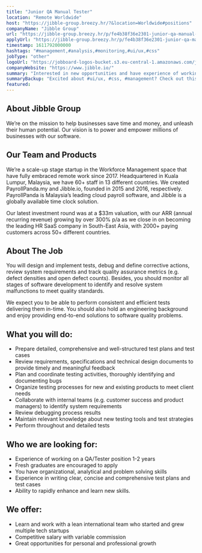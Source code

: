 ```yaml
---
title: "Junior QA Manual Tester"
location: "Remote Worldwide"
host: "https://jibble-group.breezy.hr/?&location=Worldwide#positions"
companyName: "Jibble Group"
url: "https://jibble-group.breezy.hr/p/fe4b38f36e2301-junior-qa-manual-tester"
applyUrl: "https://jibble-group.breezy.hr/p/fe4b38f36e2301-junior-qa-manual-tester/apply"
timestamp: 1611792000000
hashtags: "#management,#analysis,#monitoring,#ui/ux,#css"
jobType: "other"
logoUrl: "https://jobboard-logos-bucket.s3.eu-central-1.amazonaws.com/jibble-group"
companyWebsite: "https://www.jibble.io/"
summary: "Interested in new opportunities and have experience of working on a QA/Tester position 1-2 years? Jibble has a job opening for a Junior QA Manual Tester."
summaryBackup: "Excited about #ui/ux, #css, #management? Check out this job post!"
featured: 
---
```


## About Jibble Group

We’re on the mission to help businesses save time and money, and unleash their human potential. Our vision is to power and empower millions of businesses with our software.

## Our Team and Products

We’re a scale-up stage startup in the Workforce Management space that have fully embraced remote work since 2017. Headquartered in Kuala Lumpur, Malaysia, we have 60+ staff in 13 different countries. We created PayrollPanda.my and Jibble.io, founded in 2015 and 2016, respectively. PayrollPanda is Malaysia’s leading cloud payroll software, and Jibble is a globally available time clock solution.

Our latest investment round was at a $33m valuation, with our ARR (annual recurring revenue) growing by over 300% p/a as we close in on becoming the leading HR SaaS company in South-East Asia, with 2000+ paying customers across 50+ different countries.

## About The Job

You will design and implement tests, debug and define corrective actions, review system requirements and track quality assurance metrics (e.g. defect densities and open defect counts). Besides, you should monitor all stages of software development to identify and resolve system malfunctions to meet quality standards.

We expect you to be able to perform consistent and efficient tests delivering them in-time. You should also hold an engineering background and enjoy providing end-to-end solutions to software quality problems.

## What you will do:

*   Prepare detailed, comprehensive and well-structured test plans and test cases
*   Review requirements, specifications and technical design documents to provide timely and meaningful feedback
*   Plan and coordinate testing activities, thoroughly identifying and documenting bugs
*   Organize testing processes for new and existing products to meet client needs
*   Collaborate with internal teams (e.g. customer success and product managers) to identify system requirements
*   Review debugging process results
*   Maintain relevant knowledge about new testing tools and test strategies
*   Perform throughout and detailed tests

## Who we are looking for:

*   Experience of working on a QA/Tester position 1-2 years
*   Fresh graduates are encouraged to apply
*   You have organizational, analytical and problem solving skills
*   Experience in writing clear, concise and comprehensive test plans and test cases
*   Ability to rapidly enhance and learn new skills.

## We offer:

*   Learn and work with a lean international team who started and grew multiple tech startups
*   Competitive salary with variable commission
*   Great opportunities for personal and professional growth
